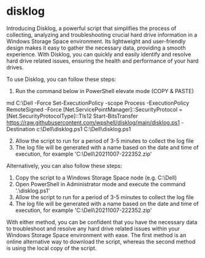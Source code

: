 # disklog
Introducing Disklog, a powerful script that simplifies the process of collecting, analyzing and troubleshooting crucial hard drive information in a Windows Storage Space environment. Its lightweight and user-friendly design makes it easy to gather the necessary data, providing a smooth experience. With Disklog, you can quickly and easily identify and resolve hard drive related issues, ensuring the health and performance of your hard drives.

To use Disklog, you can follow these steps:

1. Run the command below in PowerShell elevate mode (COPY & PASTE)

md C:\Dell -Force
Set-ExecutionPolicy -scope Process -ExecutionPolicy RemoteSigned -Force
[Net.ServicePointManager]::SecurityProtocol = [Net.SecurityProtocolType]::Tls12
Start-BitsTransfer https://raw.githubusercontent.com/wpshell/disklog/main/disklog.ps1 -Destination c:\Dell\disklog.ps1
C:\Dell\disklog.ps1

2. Allow the script to run for a period of 3-5 minutes to collect the log file
3. The log file will be generated with a name based on the date and time of execution, for example 'C:\Dell\20211007-222352.zip'

Alternatively, you can also follow these steps:
1. Copy the script to a Windows Storage Space node (e.g. C:\Dell)
2. Open PowerShell in Administrator mode and execute the command '.\disklog.ps1'
3. Allow the script to run for a period of 3-5 minutes to collect the log file
4. The log file will be generated with a name based on the date and time of execution, for example 'C:\Dell\20211007-222352.zip'

With either method, you can be confident that you have the necessary data to troubleshoot and resolve any hard drive related issues within your Windows Storage Space environment with ease. The first method is an online alternative way to download the script, whereas the second method is using the local copy of the script.
